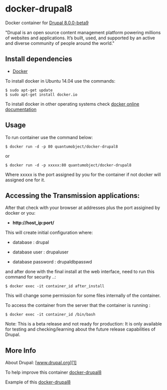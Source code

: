 # docker-drupal8

Docker container for [Drupal 8.0.0-beta9][3]

"Drupal is an open source content management platform powering millions of websites and applications. It’s built, used, and supported by an active and diverse community of people around the world."

## Install dependencies

  - [Docker][2]

To install docker in Ubuntu 14.04 use the commands:

    $ sudo apt-get update
    $ sudo apt-get install docker.io

 To install docker in other operating systems check [docker online documentation][4]

## Usage

To run container use the command below:

    $ docker run -d -p 80 quantumobject/docker-drupal8

or

    $ docker run -d -p xxxxx:80 quantumobject/docker-drupal8

Where xxxxx is the port assigned by you for the container if not docker will assigned one for it.

## Accessing the Transmission applications:

After that check with your browser at addresses plus the port assigined by docker or you:

  - **http://host_ip:port/**

This will create initial configuration where:

  - database : drupal

  - database user : drupaluser

  - database password : drupaldbpasswd

and after done with the final install at the web interface, need to run this command for security ..:

    $ docker exec -it container_id after_install

This will change some permission for some files internally of the container.

To access the container from the server that the container is running :

    $ docker exec -it container_id /bin/bash

Note: This is a beta release and not ready for production: It is only available for testing and checking/learning about the future release capabilities of Drupal.

## More Info

About Drupal: [www.drupal.org][1]

To help improve this container [docker-drupal8][5]

Example of this [docker-drupal8][6]

[1]:https://www.drupal.org
[2]:https://www.docker.com
[3]:https://www.drupal.org/node/2459341
[4]:http://docs.docker.com
[5]:https://github.com/QuantumObject/docker-drupal8
[6]:http://www.quantumobject.com:49158

